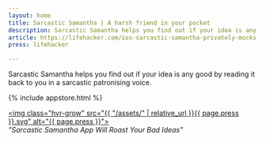 ```yaml
---
layout: home
title: Sarcastic Samantha | A harsh friend in your pocket
description: Sarcastic Samantha helps you find out if your idea is any good by reading it back to you in a sarcastic patronising voice.
article: https://lifehacker.com/ios-sarcastic-samantha-privately-mocks-things-with-you-1818822777
press: lifehacker

---
```

Sarcastic Samantha helps you find out if your idea is any good by reading it back to you in a sarcastic patronising voice.

<p class="app-store">{% include appstore.html %}</p>


<a class="logo" href="{{ page.article }}"><img class="hvr-grow" src="{{ "/assets/" | relative_url }}{{ page.press }}.svg" alt="{{ page.press }}"></a><br>
*"Sarcastic Samantha App Will Roast Your Bad Ideas"*
